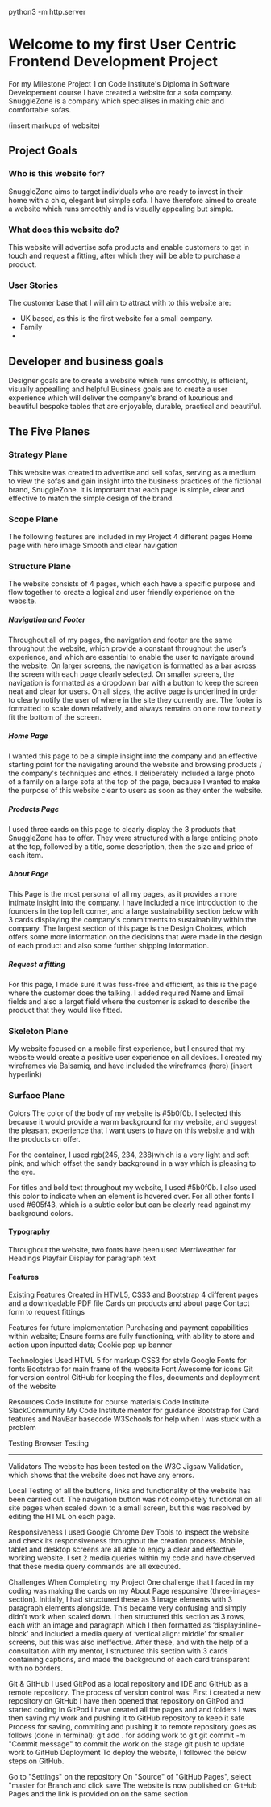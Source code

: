 python3 -m http.server
# Welcome to my first User Centric Frontend Development Project

For my Milestone Project 1 on Code Institute's Diploma in Software Developement course I have created a website for a sofa company. SnuggleZone is a company which specialises in making chic and comfortable sofas.

(insert markups of website)

## Project Goals

### Who is this website for?
SnuggleZone aims to target individuals who are ready to invest in their home with a chic, elegant but simple sofa. I have therefore aimed to create a website which runs smoothly and is visually appealing but simple. 

### What does this website do?
This website will advertise sofa products and enable customers to get in touch and request a fitting, after which they will be able to purchase a product.

### User Stories
The customer base that I will aim to attract with to this website are:
* UK based, as this is the first website for a small company.
* Family 
* 

## Developer and business goals
Designer goals are to create a website which runs smoothly, is efficient, visually appealling and helpful
Business goals are to create a user experience which will deliver the company's brand of luxurious and beautiful bespoke tables that are enjoyable, durable, practical and beautiful.

## The Five Planes
### Strategy Plane
This website was created to advertise and sell sofas, serving as a medium to view the sofas and gain insight into the business practices of the fictional brand, SnuggleZone. It is important that each page is simple, clear and effective to match the simple design of the brand. 

### Scope Plane 
The following features are included in my Project
4 different pages
Home page with hero image
Smooth and clear navigation

### Structure Plane

The website consists of 4 pages, which each have a specific purpose and flow together to create a logical and user friendly experience on the website. 

##### Navigation and Footer

Throughout all of my pages, the navigation and footer are the same throughout the website, which provide a constant throughout the user’s experience, and which are essential to enable the user to navigate around the website. On larger screens, the navigation is formatted as a bar across the screen with each page clearly selected. On smaller screens, the navigation is formatted as a dropdown bar with a button to keep the screen neat and clear for users. On all sizes, the active page is underlined in order to clearly notify the user of where in the site they currently are. 
The footer is formatted to scale down relatively, and always remains on one row to neatly fit the bottom of the screen. 

##### Home Page
 I wanted this page to be a simple insight into the company and an effective starting point for the 
 navigating around the website and browsing products / the company's techniques and ethos. I deliberately included a large photo of a family on a large sofa at the top of the page, because I wanted to make the purpose of this website clear to users as soon as they enter the website.

##### Products Page
I used three cards on this page to clearly display the 3 products that SnuggleZone has to offer. They were structured with a large enticing photo at the top, followed by a title, some description, then the size and price of each item. 

##### About Page
This Page is the most personal of all my pages, as it provides a more intimate insight into the company. I have included a nice introduction to the founders in the top left corner, and a large sustainability section below with 3 cards displaying the company's commitments to sustainability within the company. The largest section of this page is the Design Choices, which offers some more information on the decisions that were made in the design of each product and also some further shipping information.


##### Request a fitting
For this page, I made sure it was fuss-free and efficient, as this is the page where the customer does the talking. I added required Name and Email fields and also a larget field where the customer is asked to describe the product that they would like fitted. 



### Skeleton Plane
My website focused on a mobile first experience, but I ensured that my website would create a positive user experience on all devices.
I created my wireframes via Balsamiq, and have included the wireframes (here) (insert hyperlink)







### Surface Plane
Colors
The color of the body of my website is #5b0f0b. I selected this because it would provide a warm background for my website, and suggest the pleasant experience that I want users to have on this website and with the products on offer.

For the container, I used rgb(245, 234, 238)which is a very light and soft pink, and which offset the sandy background in a way which is pleasing to the eye. 

For titles and bold text throughout my website, I used #5b0f0b. I also used this color to indicate when an element is hovered over. For all other fonts I used #605f43, which is a subtle color but can be clearly read against my background colors. 

#### Typography
Throughout the website, two fonts have been used
Merriweather for Headings
Playfair Display for paragraph text


#### Features 
Existing Features
Created in HTML5, CSS3 and Bootstrap
4 different pages and a downloadable PDF file
Cards on products and about page
Contact form to request fittings

Features for future implementation
Purchasing and payment capabilities within website;
Ensure forms are fully functioning, with ability to store and action upon inputted data;
Cookie pop up banner

Technologies Used
HTML 5 for markup 
CSS3 for style
Google Fonts for fonts 
Bootstrap for main frame of the website
Font Awesome for icons
Git for version control
GitHub for keeping the files, documents and deployment of the website

Resources
Code Institute for course materials
Code Institute SlackCommunity 
My Code Institute mentor for guidance
Bootstrap for Card features and NavBar basecode
W3Schools for help when I was stuck with a problem 

Testing 
Browser Testing 
****** 

Validators 
The website has been tested on the W3C Jigsaw Validation, which shows that the website does not have any errors. 

Local Testing of all the buttons, links and functionality of the website has been carried out. The navigation button was not completely functional on all site pages when scaled down to a small screen, but this was resolved by editing the HTML on each page. 

Responsiveness 
I used Google Chrome Dev Tools to inspect the website and check its responsiveness throughout the creation process. Mobile, tablet and desktop screens are all able to enjoy a clear and effective working website. I set 2 media queries within my code and have observed that these media query commands are all executed. 

Challenges When Completing my Project
One challenge that I faced in my coding was making the cards on my About Page responsive (three-images-section). Initially, I had structured these as 3 image elements with 3 paragraph elements alongside. This became very confusing and simply didn’t work when scaled down. I then structured this section as 3 rows, each with an image and paragraph which I then formatted as ‘display:inline-block’ and included a media query of ‘vertical align: middle’ for smaller screens, but this was also ineffective. After these, and with the help of a consultation with my mentor, I structured this section with 3 cards containing captions, and made the background of each card transparent with no borders. 


Git & GitHub
I used GitPod as a local repository and IDE and GitHub as a remote repository. The process of version control was:
First i created a new repository on GitHub
I have then opened that repository on GitPod and started coding
In GitPod i have created all the pages and and folders
I was then saving my work and pushing it to GitHub repository to keep it safe
Process for saving, commiting and pushing it to remote repository goes as follows (done in terminal):
git add . for adding work to git
git commit -m "Commit message" to commit the work on the stage
git push to update work to GitHub
Deployment
To deploy the website, I followed the below steps on GitHub.

Go to "Settings" on the repository
On "Source" of "GitHub Pages", select "master for Branch and click save
The website is now published on GitHub Pages and the link is provided on on the same section

